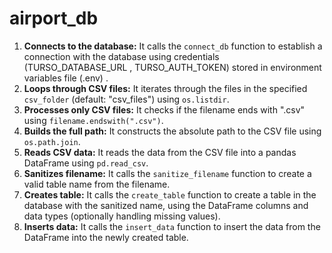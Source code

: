 # airport_db

1. **Connects to the database:** It calls the `connect_db` function to establish a connection with the database using credentials (TURSO_DATABASE_URL , TURSO_AUTH_TOKEN) stored in environment variables file (.env) .
2. **Loops through CSV files:** It iterates through the files in the specified `csv_folder` (default: "csv_files") using `os.listdir`.
3. **Processes only CSV files:** It checks if the filename ends with ".csv" using `filename.endswith(".csv")`.
4. **Builds the full path:** It constructs the absolute path to the CSV file using `os.path.join`.
5. **Reads CSV data:** It reads the data from the CSV file into a pandas DataFrame using `pd.read_csv`.
6. **Sanitizes filename:** It calls the `sanitize_filename` function to create a valid table name from the filename.
7. **Creates table:** It calls the `create_table` function to create a table in the database with the sanitized name,
using the DataFrame columns and data types (optionally handling missing
values).
8. **Inserts data:** It calls the `insert_data` function to insert the data from the DataFrame into the newly created table.
